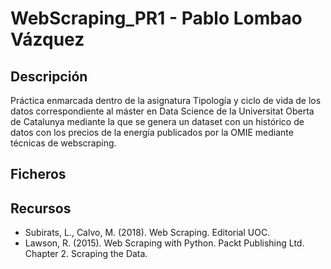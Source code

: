# WebScraping_PR1 - Pablo Lombao Vázquez

## Descripción

Práctica enmarcada dentro de la asignatura Tipología y ciclo de vida de los datos correspondiente al máster en Data Science de la Universitat Oberta de Catalunya mediante la que se genera un dataset con un histórico de datos con los precios de la energía publicados por la OMIE mediante técnicas de webscraping.

## Ficheros

## Recursos

* Subirats, L., Calvo, M. (2018). Web Scraping. Editorial UOC.
* Lawson, R. (2015). Web Scraping with Python. Packt Publishing Ltd. Chapter 2. Scraping the Data.
